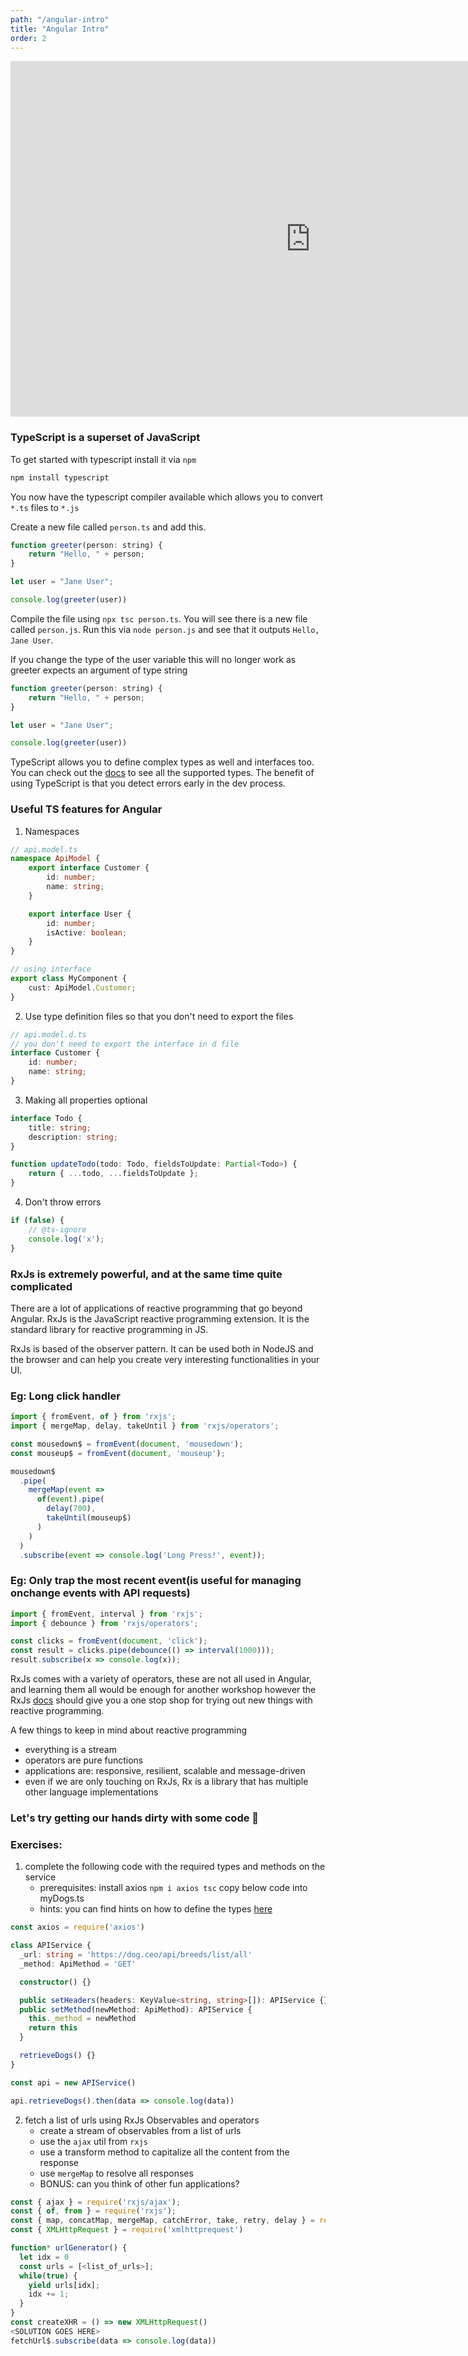 ```yaml
---
path: "/angular-intro"
title: "Angular Intro"
order: 2
---
```


<iframe src="https://docs.google.com/presentation/d/1ZkRvTG6lzR9ugkEg3-redoQJgeJdg3HRlfM9Amfb3xc/embed?start=false&loop=false&delayms=30000" frameborder="0" width="960" height="569" allowfullscreen="true" mozallowfullscreen="true" webkitallowfullscreen="true"></iframe>

### TypeScript is a superset of JavaScript

To get started with typescript install it via `npm`

```bash
npm install typescript
```

You now have the typescript compiler available which allows you to convert `*.ts` files to `*.js`

Create a new file called `person.ts` and add this.

```javascript
function greeter(person: string) {
    return "Hello, " + person;
}

let user = "Jane User";

console.log(greeter(user))
```

Compile the file using `npx tsc person.ts`.
You will see there is a new file called `person.js`. Run this via `node person.js` and see that it outputs `Hello, Jane User`.

If you change the type of the user variable this will no longer work as greeter expects an argument of type string

```javascript
function greeter(person: string) {
    return "Hello, " + person;
}

let user = "Jane User";

console.log(greeter(user))
```

TypeScript allows you to define complex types as well and interfaces too. You can check out the [docs](https://www.typescriptlang.org/docs/handbook/basic-types.html) to see all the supported types. The benefit of using TypeScript is that you detect errors early in the dev process.

### Useful TS features for Angular

1) Namespaces

```typescript
// api.model.ts
namespace ApiModel {
    export interface Customer {
        id: number;
        name: string;
    }

    export interface User {
        id: number;
        isActive: boolean;
    }
}

// using interface
export class MyComponent {
    cust: ApiModel.Customer; 
}
```

2) Use type definition files so that you don't need to export the files

```typescript
// api.model.d.ts
// you don't need to export the interface in d file
interface Customer {
    id: number;
    name: string;
}
```

3) Making all properties optional

```typescript
interface Todo {
    title: string;
    description: string;
}

function updateTodo(todo: Todo, fieldsToUpdate: Partial<Todo>) {
    return { ...todo, ...fieldsToUpdate };
}
```

4) Don't throw errors

```typescript
if (false) {
    // @ts-ignore
    console.log('x');
}
```

### RxJs is extremely powerful, and at the same time quite complicated

There are a lot of applications of reactive programming that go beyond Angular. RxJs is the JavaScript reactive programming 
extension. It is the standard library for reactive programming in JS.

RxJs is based of the observer pattern. It can be used both in NodeJS and the browser and can 
help you create very interesting functionalities in your UI.

### Eg: Long click  handler

```javascript
import { fromEvent, of } from 'rxjs';
import { mergeMap, delay, takeUntil } from 'rxjs/operators';

const mousedown$ = fromEvent(document, 'mousedown');
const mouseup$ = fromEvent(document, 'mouseup');

mousedown$
  .pipe(
    mergeMap(event =>
      of(event).pipe(
        delay(700),
        takeUntil(mouseup$)
      )
    )
  )
  .subscribe(event => console.log('Long Press!', event));
```

### Eg: Only trap the most recent event(is useful for managing onchange events with API requests)

```javascript
import { fromEvent, interval } from 'rxjs';
import { debounce } from 'rxjs/operators';

const clicks = fromEvent(document, 'click');
const result = clicks.pipe(debounce(() => interval(1000)));
result.subscribe(x => console.log(x));
```

RxJs comes with a variety of operators, these are not all used in Angular, and learning them all 
would be enough for another workshop however the RxJs [docs](https://rxjs-dev.firebaseapp.com/) 
should give you a one stop shop for trying out new things with reactive programming.

A few things to keep in mind about reactive programming
- everything is a stream
- operators are pure functions
- applications are: responsive, resilient, scalable and message-driven
- even if we are only touching on RxJs, Rx is a library that has multiple other language implementations

### Let's try getting our hands dirty with some code 🤔

### Exercises:
1) complete the following code with the required types and methods on the service
    - prerequisites: install axios `npm i axios tsc`
                     copy below code into myDogs.ts
    - hints:  you can find hints on how to define the types [here](https://medium.com/@rossbulat/advanced-typescript-by-example-api-service-manager-7ea591f5eba8)

```typescript
const axios = require('axios')

class APIService {
  _url: string = 'https://dog.ceo/api/breeds/list/all'
  _method: ApiMethod = 'GET'

  constructor() {}

  public setHeaders(headers: KeyValue<string, string>[]): APIService {}
  public setMethod(newMethod: ApiMethod): APIService {
    this._method = newMethod
    return this
  }

  retrieveDogs() {}
}

const api = new APIService()

api.retrieveDogs().then(data => console.log(data))
```

2) fetch a list of urls using RxJs Observables and operators
    - create a stream of observables from a list of urls
    - use the `ajax` util from `rxjs`
    - use a transform method to capitalize all the content from the response
    - use `mergeMap` to resolve all responses
    - BONUS: can you think of other fun applications?

```typescript
const { ajax } = require('rxjs/ajax');
const { of, from } = require('rxjs');
const { map, concatMap, mergeMap, catchError, take, retry, delay } = require('rxjs/operators');
const { XMLHttpRequest } = require('xmlhttprequest')

function* urlGenerator() {
  let idx = 0
  const urls = [<list_of_urls>];
  while(true) {
    yield urls[idx];
    idx += 1;
  }
}
const createXHR = () => new XMLHttpRequest()
<SOLUTION GOES HERE>
fetchUrl$.subscribe(data => console.log(data))
```

<!--const getData = url => {-->
  <!--return ajax({
    createXHR,
    url
  })-->
<!--}-->

<!--const urls$ = from(urlGenerator()).pipe(take(1))-->

<!--const fetchUrl$ = urls$.pipe(-->
  <!--retry(3),-->
  <!--mergeMap(url => getData(url)),-->
  <!--map(({ response }) => response.map(book => ({ ...book, languageCode: 'meh' }))),-->
  <!--catchError(error => {
    console.log('error: ', error);
    return of(error);-->
  <!--})-->
<!--)-->
